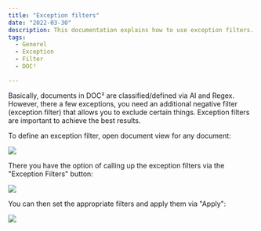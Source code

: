 ```yaml
---
title: "Exception filters"
date: "2022-03-30"
description: This documentation explains how to use exception filters. The exception filters are important to achieve the best results.
tags:
  - Generel
  - Exception
  - Filter
  - DOC²

---
```


Basically, documents in DOC² are classified/defined via AI and Regex. However, there a few exceptions, you need an additional negative filter (exception filter) that allows you to exclude certain things. Exception filters are important to achieve the best results.

To define an exception filter, open document view for any document:

![](/_images/doc2/image-66-1024x409.png)

There you have the option of calling up the exception filters via the "Exception Filters" button:

![](/_images/doc2/image-65-1024x359.png)

You can then set the appropriate filters and apply them via "Apply":

![](/_images/doc2/image-67.png)
